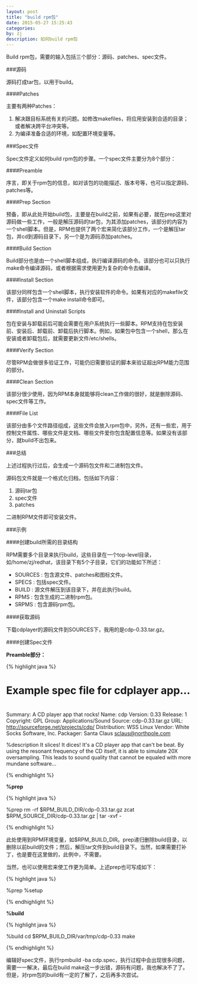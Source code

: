 ```yaml
---
layout: post
title: "build rpm包"
date: 2015-05-27 15:25:43
categories: 
by: zj
description: 如何build rpm包
---
```


Build rpm包，需要的输入包括三个部分：源码、patches、spec文件。

###源码

源码打成tar包，以用于build。

####Patches

主要有两种Patches：

1. 解决跟目标系统有关的问题。如修改makefiles，将应用安装到合适的目录；或者解决跨平台冲突等。
2. 为编译准备合适的环境，如配置环境变量等。

###Spec文件

Spec文件定义如何build rpm包的步骤。一个spec文件主要分为8个部分：

####Preamble

序言，即关于rpm包的信息，如对该包的功能描述、版本号等，也可以指定源码、patches等。

####Prep Section

预备，即从此处开始build包，主要是在build之前，如果有必要，就在prep这里对源码做一些工作，一般是解压源码的tar包，为其添加patches，该部分的内容为一个shell脚本。但是，RPM也提供了两个宏来简化该部分工作，一个是解压tar包，并cd到源码目录下，另一个是为源码添加patches。

####Build Section

Build部分也是由一个shell脚本组成，执行编译源码的命令。该部分也可以只执行make命令编译源码，或者根据需求使用更为复杂的命令去编译。

####Install Section

该部分同样包含一个shell脚本，执行安装软件的命令。如果有对应的makefile文件，该部分包含一个make install命令即可。

####Install and Uninstall Scripts

包在安装与卸载前后可能会需要在用户系统执行一些脚本。RPM支持在包安装前、安装后、卸载前、卸载后执行脚本。例如，如果包中包含一个shell，那么在安装或者卸载包后，就需要更新文件/etc/shells。

####Verify Section

尽管RPM会做很多验证工作，可能仍旧需要验证的脚本来验证超出RPM能力范围的部分。

####Clean Section

该部分很少使用，因为RPM本身就能够将clean工作做的很好，就是删除源码、spec文件等工作。

####File List

该部分由多个文件路径组成，这些文件会放入rpm包中，另外，还有一些宏，用于控制文件属性、哪些文件是文档、哪些文件爱你包含配置信息等。如果没有该部分，就build不出包来。

###总结

上述过程执行过后，会生成一个源码包文件和二进制包文件。

源码包文件就是一个格式化归档，包括如下内容：

1. 源码tar包
2. spec文件
3. patches

二进制RPM文件即可安装文件。

###示例

####创建build所需的目录结构

RPM需要多个目录来执行build，这些目录在一个top-level目录，如/home/zj/redhat，该目录下有5个子目录，它们的功能如下所述：

- SOURCES : 包含源文件、patches和图标文件。
- SPECS   : 包括spec文件。
- BUILD   : 源文件解压到该目录下，并在此执行build。
- RPMS    : 包含生成的二进制rpm包。
- SRPMS   : 包含源码rpm包。

####获取源码

下载cdplayer的源码文件到SOURCES下，我用的是cdp-0.33.tar.gz。

####创建Spec文件

**Preamble部分：**

{% highlight java %}

#
# Example spec file for cdplayer app...
#
Summary: A CD player app that rocks!
Name: cdp
Version: 0.33
Release: 1
Copyright: GPL
Group: Applications/Sound
Source: cdp-0.33.tar.gz
URL: http://sourceforge.net/projects/cdp/
Distribution: WSS Linux
Vendor: White Socks Software, Inc.
Packager: Santa Claus <sclaus@northpole.com>

%description
It slices!  It dices!  It's a CD player app that
can't be beat.  By using the resonant frequency
of the CD itself, it is able to simulate 20X
oversampling.  This leads to sound quality that
cannot be equaled with more mundane software...

{% endhighlight %}

**%prep**

{% highlight java %}

%prep
rm -rf $RPM_BUILD_DIR/cdp-0.33.tar.gz
zcat $RPM_SOURCE_DIR/cdp-0.33.tar.gz | tar -xvf -

{% endhighlight %}

此处使用到RPM环境变量，如$RPM_BUILD_DIR。prep递归删除build目录，以删除以前build的文件；然后，解压tar文件到build目录下。当然，如果需要打补丁，也是要在这里做的，此例中，不需要。

当然，也可以使用宏来使工作更为简单。上述prep也可写成如下：

{% highlight java %}

%prep
%setup

{% endhighlight %}

**%build**

{% highlight java %}

%build
cd $RPM_BUILD_DIR/var/tmp/cdp-0.33
make

{% endhighlight %}

编辑好spec文件，执行rpmbuild -ba cdp.spec，执行过程中会出现很多问题，需要一一解决，最后在build make这一步出错，源码有问题，我也解决不了了。但是，对rpm包的build有一定的了解了，之后再多次尝试。

